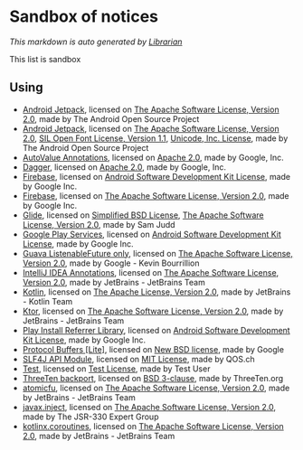 # Sandbox of notices
*This markdown is auto generated by [Librarian](https://github.com/MeilCli/Librarian)*

This list is sandbox

## Using
- [Android Jetpack](https://developer.android.com/jetpack/androidx), licensed on [The Apache Software License, Version 2.0](http://www.apache.org/licenses/LICENSE-2.0.txt), made by The Android Open Source Project
- [Android Jetpack](http://developer.android.com/tools/extras/support-library.html), licensed on [The Apache Software License, Version 2.0](http://www.apache.org/licenses/LICENSE-2.0.txt), [SIL Open Font License, Version 1.1](http://scripts.sil.org/cms/scripts/page.php?item_id=OFL_web), [Unicode, Inc. License](http://www.unicode.org/copyright.html#License), made by The Android Open Source Project
- [AutoValue Annotations](https://github.com/google/auto), licensed on [Apache 2.0](http://www.apache.org/licenses/LICENSE-2.0.txt), made by Google, Inc.
- [Dagger](https://github.com/google/dagger), licensed on [Apache 2.0](https://www.apache.org/licenses/LICENSE-2.0.txt), made by Google, Inc.
- [Firebase](https://firebase.google.com), licensed on [Android Software Development Kit License](https://developer.android.com/studio/terms.html), made by Google Inc.
- [Firebase](https://firebase.google.com), licensed on [The Apache Software License, Version 2.0](http://www.apache.org/licenses/LICENSE-2.0.txt), made by Google Inc.
- [Glide](https://github.com/bumptech/glide), licensed on [Simplified BSD License](http://www.opensource.org/licenses/bsd-license), [The Apache Software License, Version 2.0](http://www.apache.org/licenses/LICENSE-2.0.txt), made by Sam Judd
- [Google Play Services](https://developers.google.com/android/guides/overview), licensed on [Android Software Development Kit License](https://developer.android.com/studio/terms.html), made by Google Inc.
- [Guava ListenableFuture only](https://github.com/google/guava), licensed on [The Apache Software License, Version 2.0](http://www.apache.org/licenses/LICENSE-2.0.txt), made by Google - Kevin Bourrillion
- [IntelliJ IDEA Annotations](http://www.jetbrains.org), licensed on [The Apache Software License, Version 2.0](http://www.apache.org/licenses/LICENSE-2.0.txt), made by JetBrains - JetBrains Team
- [Kotlin](https://kotlinlang.org/), licensed on [The Apache License, Version 2.0](http://www.apache.org/licenses/LICENSE-2.0.txt), made by JetBrains - Kotlin Team
- [Ktor](https://github.com/ktorio/ktor), licensed on [The Apache Software License, Version 2.0](https://www.apache.org/licenses/LICENSE-2.0.txt), made by JetBrains - JetBrains Team
- [Play Install Referrer Library](https://developer.android.com/google/play/installreferrer/library), licensed on [Android Software Development Kit License](https://developer.android.com/studio/terms.html), made by Google Inc.
- [Protocol Buffers [Lite]](https://developers.google.com/protocol-buffers/), licensed on [New BSD license](http://www.opensource.org/licenses/bsd-license.php), made by Google
- [SLF4J API Module](http://www.slf4j.org), licensed on [MIT License](http://www.opensource.org/licenses/mit-license.php), made by QOS.ch
- [Test](https://google.com), licensed on [Test License](https://google.com), made by Test User
- [ThreeTen backport](https://www.threeten.org/threetenbp), licensed on [BSD 3-clause](https://raw.githubusercontent.com/ThreeTen/threetenbp/master/LICENSE.txt), made by ThreeTen.org
- [atomicfu](https://github.com/Kotlin/atomicfu), licensed on [The Apache Software License, Version 2.0](https://www.apache.org/licenses/LICENSE-2.0.txt), made by JetBrains - JetBrains Team
- [javax.inject](http://code.google.com/p/atinject/), licensed on [The Apache Software License, Version 2.0](http://www.apache.org/licenses/LICENSE-2.0.txt), made by The JSR-330 Expert Group
- [kotlinx.coroutines](https://github.com/Kotlin/kotlinx.coroutines), licensed on [The Apache Software License, Version 2.0](https://www.apache.org/licenses/LICENSE-2.0.txt), made by JetBrains - JetBrains Team
